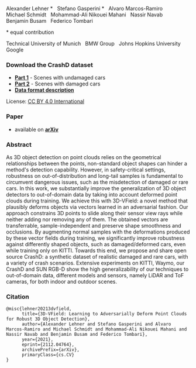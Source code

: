 Alexander Lehner \* &nbsp; Stefano Gasperini \* &nbsp; Alvaro Marcos-Ramiro \
Michael Schmidt &nbsp; Mohammad-Ali Nikouei Mahani &nbsp; Nassir Navab \
Benjamin Busam &nbsp; Federico Tombari

\* equal contribution

Technical University of Munich &nbsp; BMW Group &nbsp; Johns Hopkins University &nbsp; Google

### Download the CrashD dataset
- __[Part 1](https://drive.google.com/file/d/18tOcuHBzYEkMDOKoPshUBVOIKAHxEvnp/view?usp=sharing)__ - Scenes with undamaged cars
- __[Part 2](https://drive.google.com/file/d/1b4bVVpPcIwCSnFTU9B8S33fsQNCTPE8j/view?usp=sharing)__ - Scenes with damaged cars
- __[Data format description](data_format.txt)__

License: [CC BY 4.0 International](https://creativecommons.org/licenses/by/4.0/)

### Paper
- available on __[arXiv](https://arxiv.org/abs/2112.04764)__

### Abstract

As 3D object detection on point clouds relies on the geometrical relationships between the points, non-standard object shapes can hinder a method's detection capability. However, in safety-critical settings, robustness on out-of-distribution and long-tail samples is fundamental to circumvent dangerous issues, such as the misdetection of damaged or rare cars. In this work, we substantially improve the generalization of 3D object detectors to out-of-domain data by taking into account deformed point clouds during training. We achieve this with 3D-VField: a novel method that plausibly deforms objects via vectors learned in an adversarial fashion. Our approach constrains 3D points to slide along their sensor view rays while neither adding nor removing any of them. The obtained vectors are transferrable, sample-independent and preserve shape smoothness and occlusions. By augmenting normal samples with the deformations produced by these vector fields during training, we significantly improve robustness against differently shaped objects, such as damaged/deformed cars, even while training only on KITTI. Towards this end, we propose and share open source CrashD: a synthetic dataset of realistic damaged and rare cars, with a variety of crash scenarios. Extensive experiments on KITTI, Waymo, our CrashD and SUN RGB-D show the high generalizability of our techniques to out-of-domain data, different models and sensors, namely LiDAR and ToF cameras, for both indoor and outdoor scenes.

### Citation
```
@misc{lehner20213dvfield,
      title={3D-VField: Learning to Adversarially Deform Point Clouds for Robust 3D Object Detection}, 
      author={Alexander Lehner and Stefano Gasperini and Alvaro Marcos-Ramiro and Michael Schmidt and Mohammad-Ali Nikouei Mahani and Nassir Navab and Benjamin Busam and Federico Tombari},
      year={2021},
      eprint={2112.04764},
      archivePrefix={arXiv},
      primaryClass={cs.CV}
}
```
